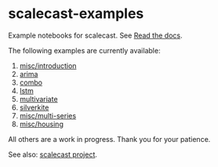 # scalecast-examples
Example notebooks for scalecast. See [Read the docs](https://scalecast-examples.readthedocs.io/en/latest/).  

The following examples are currently available:
1. [misc/introduction](misc/introduction/introduction.ipynb)
2. [arima](arima/arima.ipynb)
2. [combo](combo/combo.ipynb)
3. [lstm](lstm/lstm.ipynb)
4. [multivariate](multivariate/multivariate.ipynb)
5. [silverkite](silverkite/silverkite.ipynb)
6. [misc/multi-series](misc/multi-series/multi-series.ipynb)
5. [misc/housing](misc/housing/housing.ipynb)

All others are a work in progress. Thank you for your patience.

See also: [scalecast project](https://github.com/mikekeith52/scalecast).